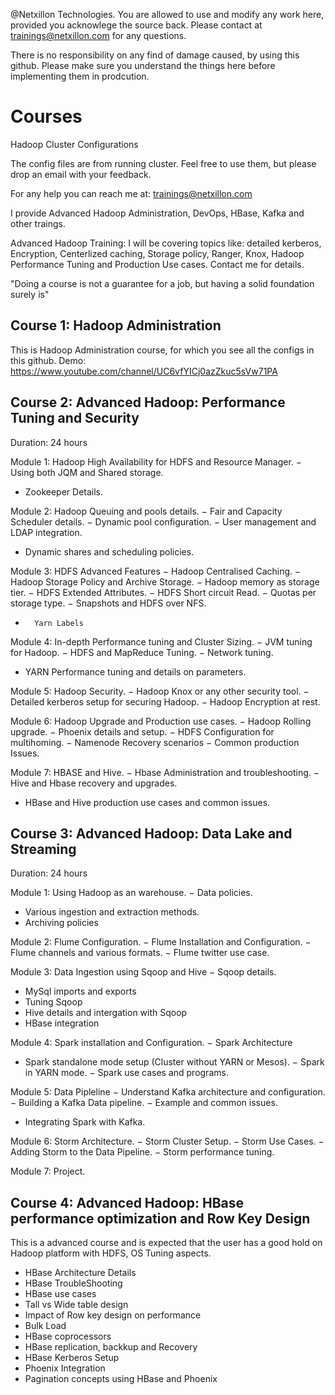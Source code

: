 @Netxillon Technologies. You are allowed to use and modify any work here, provided you acknowlege the source back.
Please contact at trainings@netxillon.com for any questions.

There is no responsibility on any find of damage caused, by using this github. Please make sure you understand the things here before implementing them in prodcution.

Courses
=========
Hadoop Cluster Configurations

The config files are from running cluster. Feel free to use them, but please drop an email with your feedback.

For any help you can reach me at: trainings@netxillon.com

I provide Advanced Hadoop Administration, DevOps, HBase, Kafka and other traings.

Advanced Hadoop Training: I will be covering topics like: detailed kerberos, Encryption, Centerlized caching, Storage policy, Ranger, Knox, Hadoop Performance Tuning and Production Use cases. Contact me for details.

 "Doing a course is not a guarantee for a job, but having a solid foundation surely is"
 
 Course 1: Hadoop Administration
 ------------------------------------------------
 This is Hadoop Administration course, for which you see all the configs in this github.
 Demo: https://www.youtube.com/channel/UC6vfYICj0azZkuc5sVw71PA
 
 Course 2: Advanced Hadoop: Performance Tuning and Security
-------------------------------------------------
Duration: 24 hours

Module 1: Hadoop High Availability for HDFS and Resource Manager.
−	Using both JQM and Shared storage.
- Zookeeper Details.

Module 2: Hadoop Queuing and pools details.
−	Fair and Capacity Scheduler details.
−	Dynamic pool configuration.
−	User management and LDAP integration.
- Dynamic shares and scheduling policies.

Module 3: HDFS Advanced Features
−	Hadoop Centralised Caching.
−	Hadoop Storage Policy and Archive Storage.
−	Hadoop memory as storage tier.
−	HDFS Extended Attributes.
−	HDFS Short circuit Read.
−	Quotas per storage type.
−	Snapshots and HDFS over NFS.
-       Yarn Labels

Module 4: In-depth Performance tuning and Cluster Sizing. 
−	JVM tuning for Hadoop.
−	HDFS and MapReduce Tuning.
−	Network tuning.
-  	YARN Performance tuning and details on parameters.

Module 5: Hadoop Security.
−	Hadoop Knox or any other security tool.
−	Detailed kerberos setup for securing Hadoop.
−	Hadoop Encryption at rest.

Module 6: Hadoop Upgrade and Production use cases.
−	Hadoop Rolling upgrade.
−	Phoenix details and setup.
−	HDFS Configuration for multihoming.
−	Namenode Recovery scenarios
−	Common production Issues.

Module 7: HBASE and Hive.
−	Hbase Administration and troubleshooting.
−	Hive and Hbase recovery and upgrades.
-  	HBase and Hive production use cases and common issues.

Course 3: Advanced Hadoop: Data Lake and Streaming
-----------------------------------------------------------------
Duration: 24 hours

Module 1: Using Hadoop as an warehouse. 
−	Data policies.
-  	Various ingestion and extraction methods.
-  	Archiving policies

Module 2: Flume Configuration.
−	Flume Installation and Configuration.
−	Flume channels and various formats.
−	Flume twitter use case. 

Module 3: Data Ingestion using Sqoop and Hive
−	Sqoop details.
-  	MySql imports and exports
-  	Tuning Sqoop
-  	Hive details and intergation with Sqoop
-  	HBase integration
 
Module 4: Spark installation and Configuration. 
−	Spark Architecture
-  	Spark standalone mode setup (Cluster without YARN or Mesos).
−	Spark in YARN mode.
−	Spark use cases and programs.

Module 5: Data Pipleline
−	Understand Kafka architecture and configuration.
−	Building a Kafka Data pipeline.
−	Example and common issues.
-  	Integrating Spark with Kafka.

Module 6: Storm Architecture.
−	Storm Cluster Setup.
−	Storm Use Cases.
−	Adding Storm to the Data Pipeline.
−	Storm performance tuning.

Module 7: Project.

Course 4: Advanced Hadoop: HBase performance optimization and Row Key Design
----------------------------------------------------------------------------
This is a advanced course and is expected that the user has a good hold on Hadoop platform with HDFS, OS Tuning aspects.

- HBase Architecture Details
- HBase TroubleShooting
- HBase use cases
- Tall vs Wide table design
- Impact of Row key design on performance
- Bulk Load
- HBase coprocessors
- HBase replication, backkup and Recovery
- HBase Kerberos Setup
- Phoenix Integration
- Pagination concepts using HBase and Phoenix
